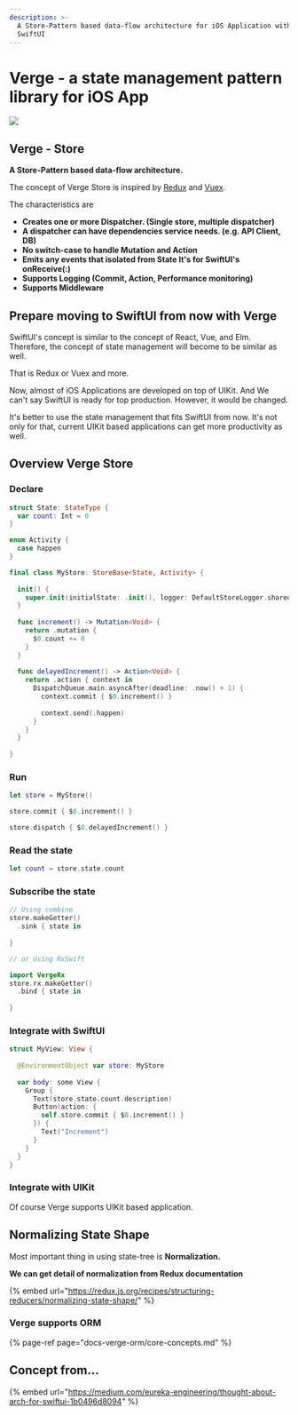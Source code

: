 ```yaml
---
description: >-
  A Store-Pattern based data-flow architecture for iOS Application with UIKit /
  SwiftUI
---
```


# Verge - a state management pattern library for iOS App

![](.gitbook/assets/loop-2x%20%281%29.png)

## Verge - Store

**A Store-Pattern based data-flow architecture.**

The concept of Verge Store is inspired by [Redux](https://redux.js.org/) and [Vuex](https://vuex.vuejs.org/).

The characteristics are

* **Creates one or more Dispatcher. \(Single store, multiple dispatcher\)**
* **A dispatcher can have dependencies service needs. \(e.g. API Client, DB\)**
* **No switch-case to handle Mutation and Action**
* **Emits any events that isolated from State It's for SwiftUI's onReceive\(:\)**
* **Supports Logging \(Commit, Action, Performance monitoring\)**
* **Supports Middleware**

## Prepare moving to SwiftUI from now with Verge

SwiftUI's concept is similar to the concept of React, Vue, and Elm. Therefore, the concept of state management will become to be similar as well.

That is Redux or Vuex and more.

Now, almost of iOS Applications are developed on top of UIKit. And We can't say SwiftUI is ready for top production. However, it would be changed.

It's better to use the state management that fits SwiftUI from now. It's not only for that, current UIKit based applications can get more productivity as well.

## Overview Verge Store

### **Declare**

```swift
struct State: StateType {
  var count: Int = 0
}

enum Activity {
  case happen
}

final class MyStore: StoreBase<State, Activity> {
  
  init() {
    super.init(initialState: .init(), logger: DefaultStoreLogger.shared)
  }
  
  func increment() -> Mutation<Void> {
    return .mutation {
      $0.count += 0
    }
  }
  
  func delayedIncrement() -> Action<Void> {
    return .action { context in
      DispatchQueue.main.asyncAfter(deadline: .now() + 1) {
        context.commit { $0.increment() }
        
        context.send(.happen)
      }
    }
  }
  
}
```

### Run

```swift
let store = MyStore()

store.commit { $0.increment() }

store.dispatch { $0.delayedIncrement() }
```

### Read the state

```swift
let count = store.state.count
```

### Subscribe the state

```swift
// Using combine
store.makeGetter()
  .sink { state in
        
}

// or Using RxSwift

import VergeRx
store.rx.makeGetter()
  .bind { state in
        
}
```

### Integrate with SwiftUI

```swift
struct MyView: View {
  
  @EnvironmentObject var store: MyStore
  
  var body: some View {
    Group {
      Text(store.state.count.description)
      Button(action: {
        self.store.commit { $0.increment() }
      }) {
        Text("Increment")
      }
    }
  }
}
```

### Integrate with UIKit

Of course Verge supports UIKit based application.

## Normalizing State Shape

Most important thing in using state-tree is **Normalization.**

**We can get detail of normalization from Redux documentation**

{% embed url="https://redux.js.org/recipes/structuring-reducers/normalizing-state-shape/" %}

### Verge supports ORM

{% page-ref page="docs-verge-orm/core-concepts.md" %}



## Concept from...

{% embed url="https://medium.com/eureka-engineering/thought-about-arch-for-swiftui-1b0496d8094" %}



